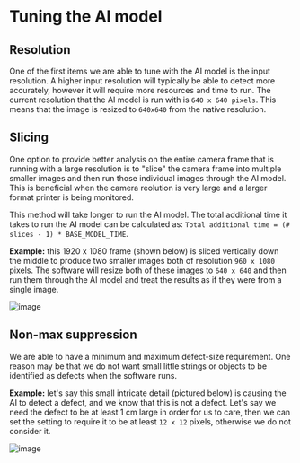 # Tuning the AI model

## Resolution
One of the first items we are able to tune with the AI model is the input resolution. A higher input resolution will typically be able to detect more accurately, however it will require more resources and time to run. The current resolution that the AI model is run with is `640 x 640 pixels`. This means that the image is resized to `640x640` from the native resolution.

## Slicing 
One option to provide better analysis on the entire camera frame that is running with a large resolution is to "slice" the camera frame into multiple smaller images and then run those individual images through the AI model. This is beneficial when the camera reolution is very large and a larger format printer is being monitored.

This method will take longer to run the AI model. The total additional time it takes to run the AI model can be calculated as: `Total additional time = (# slices - 1) * BASE_MODEL_TIME`.

**Example:** this 1920 x 1080 frame (shown below) is sliced vertically down the middle to produce two smaller images both of resolution `960 x 1080` pixels. The software will resize both of these images to `640 x 640` and then run them through the AI model and treat the results as if they were from a single image.

![image](https://github.com/printpal-io/MATTERSHAPER_BUILD/assets/95444610/e301123d-ddcd-4568-af23-8e3eab7e6f50)

## Non-max suppression
We are able to have a minimum and maximum defect-size requirement. One reason may be that we do not want small little strings or objects to be identified as defects when the software runs.

**Example:** let's say this small intricate detail (pictured below) is causing the AI to detect a defect, and we know that this is not a defect. Let's say we need the defect to be at least 1 cm large in order for us to care, then we can set the setting to require it to be at least `12 x 12` pixels, otherwise we do not consider it.

![image](https://github.com/printpal-io/MATTERSHAPER_BUILD/assets/95444610/dbc8962b-70f8-4f21-b309-6f8d6dfeebb2)
